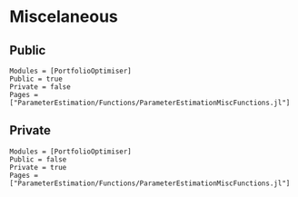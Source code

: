 # Miscelaneous

## Public

```@autodocs
Modules = [PortfolioOptimiser]
Public = true
Private = false
Pages = ["ParameterEstimation/Functions/ParameterEstimationMiscFunctions.jl"]
```

## Private

```@autodocs
Modules = [PortfolioOptimiser]
Public = false
Private = true
Pages = ["ParameterEstimation/Functions/ParameterEstimationMiscFunctions.jl"]
```
